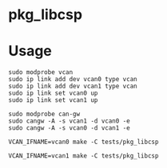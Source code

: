 pkg_libcsp
==========


Usage
=====


```
sudo modprobe vcan
sudo ip link add dev vcan0 type vcan
sudo ip link add dev vcan1 type vcan
sudo ip link set vcan0 up
sudo ip link set vcan1 up
```

```
sudo modprobe can-gw
sudo cangw -A -s vcan1 -d vcan0 -e
sudo cangw -A -s vcan0 -d vcan1 -e
```

```
VCAN_IFNAME=vcan0 make -C tests/pkg_libcsp
```

```
VCAN_IFNAME=vcan1 make -C tests/pkg_libcsp
```

